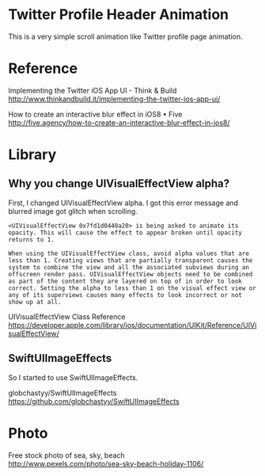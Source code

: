 # Twitter Profile Header Animation  
This is a very simple scroll animation like Twitter profile page animation.


# Reference
Implementing the Twitter iOS App UI - Think & Build  
http://www.thinkandbuild.it/implementing-the-twitter-ios-app-ui/  

How to create an interactive blur effect in iOS8 • Five  
http://five.agency/how-to-create-an-interactive-blur-effect-in-ios8/  

# Library  
## Why you change UIVisualEffectView alpha?  

First, I changed UIVisualEffectView alpha. I got this error message and blurred image got glitch when scrolling.  
```
<UIVisualEffectView 0x7fd1d0440a20> is being asked to animate its opacity. This will cause the effect to appear broken until opacity returns to 1.
```

```
When using the UIVisualEffectView class, avoid alpha values that are less than 1. Creating views that are partially transparent causes the system to combine the view and all the associated subviews during an offscreen render pass. UIVisualEffectView objects need to be combined as part of the content they are layered on top of in order to look correct. Setting the alpha to less than 1 on the visual effect view or any of its superviews causes many effects to look incorrect or not show up at all.
```
UIVisualEffectView Class Reference  
https://developer.apple.com/library/ios/documentation/UIKit/Reference/UIVisualEffectView/  

## SwiftUIImageEffects  
So I started to use SwiftUIImageEffects.  

globchastyy/SwiftUIImageEffects  
https://github.com/globchastyy/SwiftUIImageEffects

# Photo  
Free stock photo of sea, sky, beach  
http://www.pexels.com/photo/sea-sky-beach-holiday-1106/

